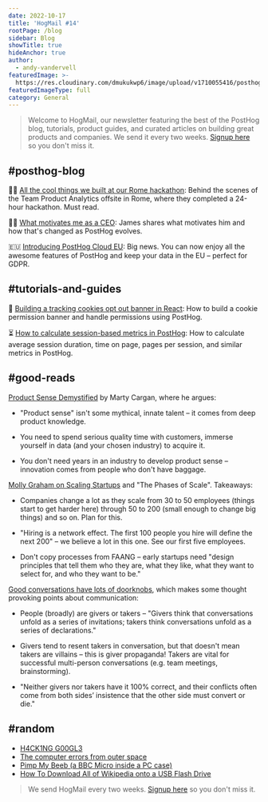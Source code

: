 ```yaml
---
date: 2022-10-17
title: 'HogMail #14'
rootPage: /blog
sidebar: Blog
showTitle: true
hideAnchor: true
author:
  - andy-vandervell
featuredImage: >-
  https://res.cloudinary.com/dmukukwp6/image/upload/v1710055416/posthog.com/contents/images/blog/hogmail.png
featuredImageType: full
category: General
---
```


> Welcome to HogMail, our newsletter featuring the best of the PostHog blog, tutorials, product guides, and curated articles on building great products and companies. We send it every two weeks. [Signup here](https://newsletter.posthog.com/subscribe) so you don't miss it.

## #posthog-blog

👩‍💻 [All the cool things we built at our Rome hackathon](https://posthog.com/blog/rome-hackathon): Behind the scenes of the Team Product Analytics offsite in Rome, where they completed a 24-hour hackathon. Must read.

🚴‍♂️ [What motivates me as a CEO](https://posthog.com/blog/what-motivates-me): James shares what motivates him and how that's changed as PostHog evolves.

🇪🇺 [Introducing PostHog Cloud EU](https://posthog.com/blog/posthog-cloud-eu): Big news. You can now enjoy all the awesome features of PostHog and keep your data in the EU – perfect for GDPR.

## #tutorials-and-guides

🍪 [Building a tracking cookies opt out banner in React](https://posthog.com/tutorials/react-cookie-banner): How to build a cookie permission banner and handle permissions using PostHog.

⏳ [How to calculate session-based metrics in PostHog](https://posthog.com/tutorials/session-metrics): How to calculate average session duration, time on page, pages per session, and similar metrics in PostHog. 

## #good-reads

[Product Sense Demystified](https://www.svpg.com/product-sense-demystified/) by Marty Cargan, where he argues:

- "Product sense" isn't some mythical, innate talent – it comes from deep product knowledge.

- You need to spend serious quality time with customers, immerse yourself in data (and your chosen industry) to acquire it.

- You don't need years in an industry to develop product sense – innovation comes from people who don't have baggage.

[Molly Graham on Scaling Startups](https://review.firstround.com/give-away-your-legos-and-other-commandments-for-scaling-startups) and "The Phases of Scale". Takeaways:

- Companies change a lot as they scale from 30 to 50 employees (things start to get harder here) through 50 to 200 (small enough to change big things) and so on. Plan for this.

- "Hiring is a network effect. The first 100 people you hire will define the next 200" – we believe a lot in this one. See our first five employees.

- Don't copy processes from FAANG – early startups need "design principles that tell them who they are, what they like, what they want to select for, and who they want to be."

[Good conversations have lots of doorknobs](https://experimentalhistory.substack.com/p/good-conversations-have-lots-of-doorknobs), which makes some thought provoking points about communication:

- People (broadly) are givers or takers – "Givers think that conversations unfold as a series of invitations; takers think conversations unfold as a series of declarations."

- Givers tend to resent takers in conversation, but that doesn't mean takers are villains – this is giver propaganda! Takers are vital for successful multi-person conversations (e.g. team meetings, brainstorming).

- "Neither givers nor takers have it 100% correct, and their conflicts often come from both sides’ insistence that the other side must convert or die."

## #random
- [H4CK1NG G00GL3](https://h4ck1ng.google/)
- [The computer errors from outer space](https://www.bbc.com/future/article/20221011-how-space-weather-causes-computer-errors)
- [Pimp My Beeb (a BBC Micro inside a PC case)](https://github.com/dekuNukem/RGBeeb/blob/master/README.md)
- [How To Download All of Wikipedia onto a USB Flash Drive](https://planetofthepaul.com/wikipedia-download-usb-flash/)

> We send HogMail every two weeks. [Signup here](/newsletter) so you don't miss it.
